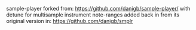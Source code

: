 sample-player forked from: https://github.com/danigb/sample-player/
with detune for multisample instrument note-ranges added back in from its original version in: https://github.com/danigb/smplr

